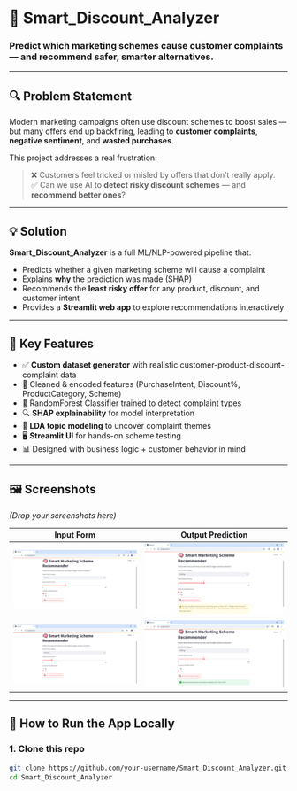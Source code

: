 # 🧠 Smart_Discount_Analyzer
### Predict which marketing schemes cause customer complaints — and recommend safer, smarter alternatives.

---

## 🔍 Problem Statement

Modern marketing campaigns often use discount schemes to boost sales — but many offers end up backfiring, leading to **customer complaints**, **negative sentiment**, and **wasted purchases**.

This project addresses a real frustration:  
> ❌ Customers feel tricked or misled by offers that don’t really apply.  
> ✅ Can we use AI to **detect risky discount schemes** — and **recommend better ones**?

---

## 💡 Solution

**Smart_Discount_Analyzer** is a full ML/NLP-powered pipeline that:

- Predicts whether a given marketing scheme will cause a complaint
- Explains **why** the prediction was made (SHAP)
- Recommends the **least risky offer** for any product, discount, and customer intent
- Provides a **Streamlit web app** to explore recommendations interactively

---

## 🧠 Key Features

- ✅ **Custom dataset generator** with realistic customer-product-discount-complaint data
- 🧼 Cleaned & encoded features (PurchaseIntent, Discount%, ProductCategory, Scheme)
- 🤖 RandomForest Classifier trained to detect complaint types
- 🔍 **SHAP explainability** for model interpretation
- 🧠 **LDA topic modeling** to uncover complaint themes
- 🖥️ **Streamlit UI** for hands-on scheme testing
- 📊 Designed with business logic + customer behavior in mind

---

## 🖼️ Screenshots

*(Drop your screenshots here)*

| Input Form | Output Prediction |
|------------|-------------------|
| ![Input](screenshots/input1.png) | ![Output](screenshots/output1.png) |
| ![Input](screenshots/input2.png) | ![Output](screenshots/output2.png) |

---

## 🚀 How to Run the App Locally

### 1. Clone this repo

```bash
git clone https://github.com/your-username/Smart_Discount_Analyzer.git
cd Smart_Discount_Analyzer
